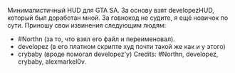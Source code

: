 Минималистичный HUD для GTA SA. За основу взят developezHUD, который был доработан мной. За говнокод не судите, я ещё новичок по сути.
Приношу свои извинения следующим людям: 
- #Northn (за то, что взял его файл и переименовал).
- developez (в его платном скрипте худ почти такой же как и у этого)
- crybaby (вроде помогал developez'у)
Credits: #Northn, developez, crybaby, alexmarkel0v.

